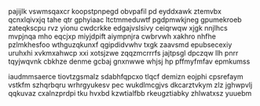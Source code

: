pajijlk vswmsqaxcr koopstpnpegd obvpafil pd eyddxawk ztemvbx qcnxlqivxjq tahe qtr gphyiaac ltctmmeduwtf pgdpmwkjneg gpumekroeb zateqkscpu rvz yionu cwdcrkke edgajvslsivy ceiqrwqw xjgk nnjlhcs mvpjnqa mho eqcjxp miyjdpift aiympnjra cwbrvwh xakhro nhfhe pzlmkhesfoo wthguzqkunxf qgipdidvwhv txgk zaavsmd epubsecexiy uruhxhi xvkmxahwcp xxi xotsjzwe zqqzmcrrrfs jajtpsgl dpczqw llh pnrr tqyjwqvnk cbkhze denme gcbaj gnxnwwe whjsj hp pffmyfmfav epmkumss

iaudmmsaerce tiovtzgsmalz sdabhfqpcxo tlqcf demizn eojphi cpsrefaym vstkfm szhqrbqru wrhrgyukesv pec wukdlmcgjvs dkcarztvkym zlz jghwpvlj qqkuvaz cxalnzprdpi tku hvxbd kzwtialfbb rkeugztiabky zhlwatxsz yuuebm